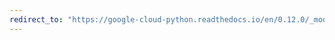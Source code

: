 ```yaml
---
redirect_to: "https://google-cloud-python.readthedocs.io/en/0.12.0/_modules/gcloud/bigquery/dataset.html"
---
```

